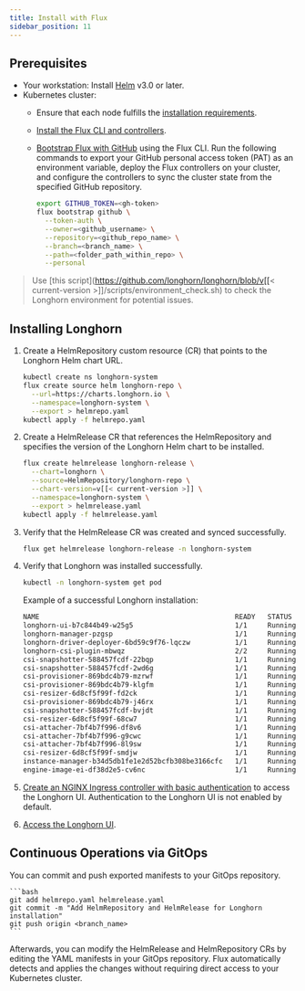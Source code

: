 ```yaml
---
title: Install with Flux
sidebar_position: 11
---
```


## Prerequisites
- Your workstation: Install [Helm](https://helm.sh/docs/) v3.0 or later.
- Kubernetes cluster:
  - Ensure that each node fulfills the [installation requirements](..#installation-requirements).
  - [Install the Flux CLI and controllers](https://fluxcd.io/flux/installation#install-the-flux-cli).
  - [Bootstrap Flux with GitHub](https://fluxcd.io/flux/installation/bootstrap/github/) using the Flux CLI.
    Run the following commands to export your GitHub personal access token (PAT) as an environment variable, deploy the Flux controllers on your cluster, and configure the controllers to sync the cluster state from the specified GitHub repository.

    ```bash
    export GITHUB_TOKEN=<gh-token>
    flux bootstrap github \
      --token-auth \
      --owner=<github_username> \
      --repository=<github_repo_name> \
      --branch=<branch_name> \
      --path=<folder_path_within_repo> \
      --personal
    ```

> Use [this script](https://github.com/longhorn/longhorn/blob/v[[< current-version >]]/scripts/environment_check.sh) to check the Longhorn environment for potential issues.

## Installing Longhorn

1. Create a HelmRepository custom resource (CR) that points to the Longhorn Helm chart URL.

    ```bash
    kubectl create ns longhorn-system
    flux create source helm longhorn-repo \
      --url=https://charts.longhorn.io \
      --namespace=longhorn-system \
      --export > helmrepo.yaml
    kubectl apply -f helmrepo.yaml
    ```

1. Create a HelmRelease CR that references the HelmRepository and specifies the version of the Longhorn Helm chart to be installed.

    ```bash
    flux create helmrelease longhorn-release \
      --chart=longhorn \
      --source=HelmRepository/longhorn-repo \
      --chart-version=v[[< current-version >]] \
      --namespace=longhorn-system \
      --export > helmrelease.yaml
    kubectl apply -f helmrelease.yaml
    ```

1. Verify that the HelmRelease CR was created and synced successfully.

    ```bash
    flux get helmrelease longhorn-release -n longhorn-system
    ```

1. Verify that Longhorn was installed successfully.

    ```bash
    kubectl -n longhorn-system get pod
    ```

    Example of a successful Longhorn installation:

    ```bash
    NAME                                                READY   STATUS    RESTARTS   AGE
    longhorn-ui-b7c844b49-w25g5                         1/1     Running   0          2m41s
    longhorn-manager-pzgsp                              1/1     Running   0          2m41s
    longhorn-driver-deployer-6bd59c9f76-lqczw           1/1     Running   0          2m41s
    longhorn-csi-plugin-mbwqz                           2/2     Running   0          100s
    csi-snapshotter-588457fcdf-22bqp                    1/1     Running   0          100s
    csi-snapshotter-588457fcdf-2wd6g                    1/1     Running   0          100s
    csi-provisioner-869bdc4b79-mzrwf                    1/1     Running   0          101s
    csi-provisioner-869bdc4b79-klgfm                    1/1     Running   0          101s
    csi-resizer-6d8cf5f99f-fd2ck                        1/1     Running   0          101s
    csi-provisioner-869bdc4b79-j46rx                    1/1     Running   0          101s
    csi-snapshotter-588457fcdf-bvjdt                    1/1     Running   0          100s
    csi-resizer-6d8cf5f99f-68cw7                        1/1     Running   0          101s
    csi-attacher-7bf4b7f996-df8v6                       1/1     Running   0          101s
    csi-attacher-7bf4b7f996-g9cwc                       1/1     Running   0          101s
    csi-attacher-7bf4b7f996-8l9sw                       1/1     Running   0          101s
    csi-resizer-6d8cf5f99f-smdjw                        1/1     Running   0          101s
    instance-manager-b34d5db1fe1e2d52bcfb308be3166cfc   1/1     Running   0          114s
    engine-image-ei-df38d2e5-cv6nc                      1/1     Running   0          114s
    ```

1. [Create an NGINX Ingress controller with basic authentication](../accessing-the-ui/longhorn-ingress) to access the Longhorn UI. Authentication to the Longhorn UI is not enabled by default.

1. [Access the Longhorn UI](../accessing-the-ui).

## Continuous Operations via GitOps

You can commit and push exported manifests to your GitOps repository.

    ```bash
    git add helmrepo.yaml helmrelease.yaml
    git commit -m "Add HelmRepository and HelmRelease for Longhorn installation"
    git push origin <branch_name>
    ```

Afterwards, you can modify the HelmRelease and HelmRepository CRs by editing the YAML manifests in your GitOps repository. Flux automatically detects and applies the changes without requiring direct access to your Kubernetes cluster.
